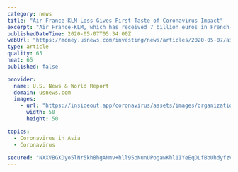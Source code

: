 ```yaml
---
category: news
title: "Air France-KLM Loss Gives First Taste of Coronavirus Impact"
excerpt: "Air France-KLM, which has received 7 billion euros in French-backed rescue aid and Dutch pledges for a further 2 billion to 4 billion, expects to reduce monthly cash burn to 400 million euros in the second quarter thanks to cost-cutting and state-funded furloughs that save 350 million euros a month."
publishedDateTime: 2020-05-07T05:34:00Z
webUrl: "https://money.usnews.com/investing/news/articles/2020-05-07/air-france-klm-loss-gives-first-taste-of-coronavirus-impact"
type: article
quality: 65
heat: 65
published: false

provider:
  name: U.S. News & World Report
  domain: usnews.com
  images:
    - url: "https://insideout.app/coronavirus/assets/images/organizations/usnews.com-50x50.jpg"
      width: 50
      height: 50

topics:
  - Coronavirus in Asia
  - Coronavirus

secured: "NXXVBGXDyo5lNr5kh8hgANmv+hll95oNunUPogawKhl1IYeEqDLfBbUhdyfzVCzWdMKcmVl4NzIhKZmbchzk0HseZp/zXvDLbt/VqxxVA6qY3yn52ivo+JA7NgnjDnmQ9bz/0h8CcZ928zpYiF7T1b4cxlJcbkvK+T09TMx5JWHtBietd47pEX5xKOnEpR+1WKO9lj5Z49YYmGbgkT0lDzroeGs3cwAqBIkELSq8+Strhv89pw5OOIbVkClYiZCWvCkbugLu52skqcxUZXyXJ+r/t7/wLM8bvSUt9fV43gcOItOJXh6+uwtR8bRnG7o0LHQmffQWwoJBU05lOAcHiVQ6OphFGLS4HNVAhMSIX5FAsI6AmtxZfwgZJA9CJcWg35kiO+rjFhi3iAIvxVgDw080x6iCrQEHbTICpw6NqUtXnFO7uN3/GZ4uNjAWZbfcnyp4mNKWLXhvYhbXLrAyt+Bh/1zctHkSuw4MEwuv8RE=;2IPtrzHcLuvxZycy1LKrQQ=="
---
```


